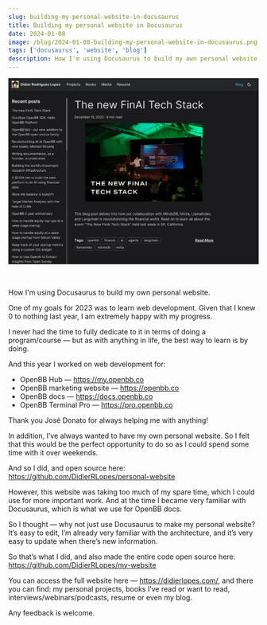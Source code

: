 ```yaml
---
slug: building-my-personal-website-in-docusaurus
title: Building my personal website in Docusaurus
date: 2024-01-08
image: /blog/2024-01-08-building-my-personal-website-in-docusaurus.png
tags: ['docusaurus', 'website', 'blog']
description: How I'm using Docusaurus to build my own personal website.
---
```


<p align="center">
    <img width="600" src="/blog/2024-01-08-building-my-personal-website-in-docusaurus.png"/>
</p>

<br />

How I'm using Docusaurus to build my own personal website.

<!-- truncate -->

<div style={{borderTop: '1px solid #0088CC', margin: '1.5em 0'}} />

One of my goals for 2023 was to learn web development. Given that I knew 0 to nothing last year, I am extremely happy with my progress.

I never had the time to fully dedicate to it in terms of doing a program/course — but as with anything in life, the best way to learn is by doing.

And this year I worked on web development for:

* OpenBB Hub — https://my.openbb.co
* OpenBB marketing website — https://openbb.co
* OpenBB docs — https://docs.openbb.co
* OpenBB Terminal Pro — https://pro.openbb.co

Thank you José Donato for always helping me with anything!

In addition, I’ve always wanted to have my own personal website. So I felt that this would be the perfect opportunity to do so as I could spend some time with it over weekends.

And so I did, and open source here: https://github.com/DidierRLopes/personal-website

However, this website was taking too much of my spare time, which I could use for more important work. And at the time I became very familiar with Docusaurus, which is what we use for OpenBB docs.

So I thought — why not just use Docusaurus to make my personal website? It’s easy to edit, I’m already very familiar with the architecture, and it’s very easy to update when there’s new information.

So that’s what I did, and also made the entire code open source here: https://github.com/DidierRLopes/my-website

You can access the full website here — https://didierlopes.com/, and there you can find: my personal projects, books I’ve read or want to read, interviews/webinars/podcasts, resume or even my blog.

Any feedback is welcome.